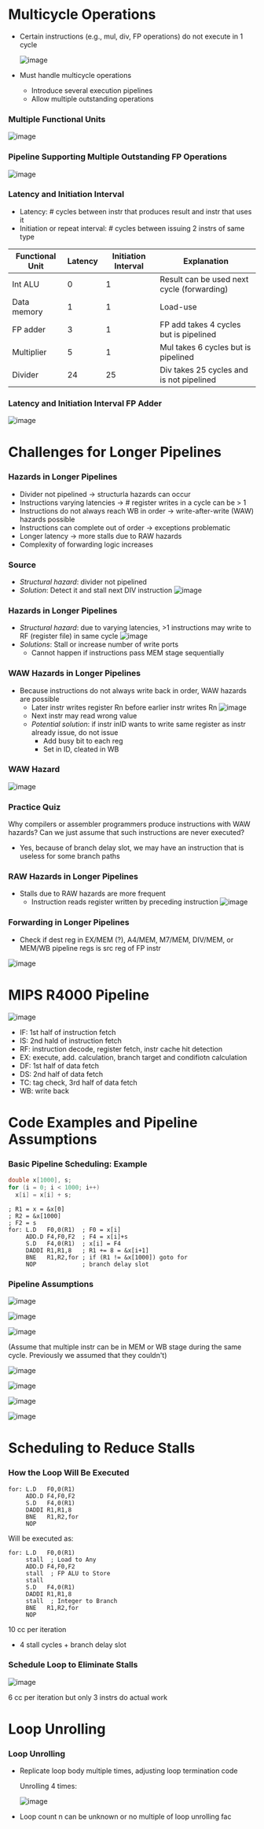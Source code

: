 # Multicycle Operations
- Certain instructions (e.g., mul, div, FP operations) do not execute in 1 cycle
  
  ![image](https://github.com/coolnikitav/coding-lessons/assets/30304422/47a3ee0d-28d0-4d61-aacb-f663d5fc8e7c)
- Must handle multicycle operations
  - Introduce several execution pipelines
  - Allow multiple outstanding operations
### Multiple Functional Units
![image](https://github.com/coolnikitav/coding-lessons/assets/30304422/d8d2ace7-3da0-4108-b86a-1dd0e18b82fe)

### Pipeline Supporting Multiple Outstanding FP Operations
![image](https://github.com/coolnikitav/coding-lessons/assets/30304422/ba3bc853-2270-419c-911e-990e037105d4)

### Latency and Initiation Interval
- Latency: # cycles between instr that produces result and instr that uses it
- Initiation or repeat interval: # cycles between issuing 2 instrs of same type
  
Functional Unit | Latency | Initiation Interval | Explanation
--- | --- | --- | ---
Int ALU | 0 | 1 | Result can be used next cycle (forwarding)
Data memory | 1 | 1 | Load-use
FP adder | 3 | 1 | FP add takes 4 cycles but is pipelined
Multiplier | 5 | 1 | Mul takes 6 cycles but is pipelined
Divider | 24 | 25 | Div takes 25 cycles and is not pipelined

### Latency and Initiation Interval FP Adder
![image](https://github.com/coolnikitav/coding-lessons/assets/30304422/4a2a01c4-7b01-46ff-bde4-b324cb468373)

# Challenges for Longer Pipelines
### Hazards in Longer Pipelines
- Divider not pipelined -> structurla hazards can occur
- Instructions varying latencies -> # register writes in a cycle can be > 1
- Instructions do not always reach WB in order -> write-after-write (WAW) hazards possible
- Instructions can complete out of order -> exceptions problematic
- Longer latency -> more stalls due to RAW hazards
- Complexity of forwarding logic increases

### Source
- *Structural hazard*: divider not pipelined
- *Solution*: Detect it and stall next DIV instruction
  ![image](https://github.com/coolnikitav/coding-lessons/assets/30304422/f8a87a6b-3034-486a-bb50-8236a11076c9)

### Hazards in Longer Pipelines
- *Structural hazard*: due to varying latencies, >1 instructions may write to RF (register file) in same cycle
  ![image](https://github.com/coolnikitav/coding-lessons/assets/30304422/635093f4-f05f-4d21-ae63-7051ca1db4ec)
- *Solutions*: Stall or increase number of write ports
  - Cannot happen if instructions pass MEM stage sequentially

### WAW Hazards in Longer Pipelines
- Because instructions do not always write back in order, WAW hazards are possible
  - Later instr writes register Rn before earlier instr writes Rn
  ![image](https://github.com/coolnikitav/coding-lessons/assets/30304422/2dc077af-164e-47dc-b44d-79dfdc122e5d)
  - Next instr may read wrong value
  - *Potential solution*: if instr inID wants to write same register as instr already issue, do not issue
     - Add busy bit to each reg
     - Set in ID, cleated in WB
   
### WAW Hazard
![image](https://github.com/coolnikitav/coding-lessons/assets/30304422/8ce5b5c7-fb5c-4a01-bba9-22768b7459e7)

### Practice Quiz
Why compilers or assembler programmers produce instructions with WAW hazards? Can we just assume that such instructions are never executed?
- Yes, because of branch delay slot, we may have an instruction that is useless for some branch paths

### RAW Hazards in Longer Pipelines
- Stalls due to RAW hazards are more frequent
  - Instruction reads register written by preceding instruction
![image](https://github.com/coolnikitav/coding-lessons/assets/30304422/4eed5a27-d586-419a-b359-d1b8b98668f5)

### Forwarding in Longer Pipelines
- Check if dest reg in EX/MEM (?), A4/MEM, M7/MEM, DIV/MEM, or MEM/WB pipeline regs is src reg of FP instr

![image](https://github.com/coolnikitav/coding-lessons/assets/30304422/713f2edd-3b7f-40e2-bb55-7e8a66f12a09)

# MIPS R4000 Pipeline
![image](https://github.com/coolnikitav/coding-lessons/assets/30304422/cff8420c-0dbd-4e2f-8a9c-7c8a8f94fbc7)

- IF: 1st half of instruction fetch
- IS: 2nd hald of instruction fetch
- RF: instruction decode, register fetch, instr cache hit detection
- EX: execute, add. calculation, branch target and condifiotn calculation
- DF: 1st half of data fetch
- DS: 2nd half of data fetch
- TC: tag check, 3rd half of data fetch
- WB: write back

# Code Examples and Pipeline Assumptions
### Basic Pipeline Scheduling: Example
```C
double x[1000], s;
for (i = 0; i < 1000; i++)
  x[i] = x[i] + s;
```
```
; R1 = x = &x[0]
; R2 = &x[1000]
; F2 = s
for: L.D   F0,0(R1)  ; F0 = x[i]
     ADD.D F4,F0,F2  ; F4 = x[i]+s
     S.D   F4,0(R1)  ; x[i] = F4
     DADDI R1,R1,8   ; R1 += 8 = &x[i+1]
     BNE   R1,R2,for ; if (R1 != &x[1000]) goto for
     NOP             ; branch delay slot
```

### Pipeline Assumptions
![image](https://github.com/coolnikitav/coding-lessons/assets/30304422/2421a048-dfbd-4c5f-9871-12d5ed17e29f)

![image](https://github.com/coolnikitav/coding-lessons/assets/30304422/d800eb70-7fda-4bc6-8a2d-354ee3aba176)

![image](https://github.com/coolnikitav/coding-lessons/assets/30304422/33558849-1681-4fc8-877d-8fb933963348)

(Assume that multiple instr can be in MEM or WB stage during the same cycle. Previously we assumed that they couldn't)

![image](https://github.com/coolnikitav/coding-lessons/assets/30304422/8563a328-33c9-4b8b-8db8-b04c882dc12d)

![image](https://github.com/coolnikitav/coding-lessons/assets/30304422/10dd7c2f-f42f-4e74-aa05-87c33ddf3196)

![image](https://github.com/coolnikitav/coding-lessons/assets/30304422/b263c961-f872-4300-b524-d7fd2901caa1)

![image](https://github.com/coolnikitav/coding-lessons/assets/30304422/c2fc65ce-cb23-4e32-af82-340074fea740)

# Scheduling to Reduce Stalls
### How the Loop Will Be Executed
```
for: L.D   F0,0(R1)  
     ADD.D F4,F0,F2  
     S.D   F4,0(R1)
     DADDI R1,R1,8  
     BNE   R1,R2,for 
     NOP            
```
Will be executed as:
```
for: L.D   F0,0(R1)
     stall  ; Load to Any
     ADD.D F4,F0,F2
     stall  ; FP ALU to Store
     stall
     S.D   F4,0(R1)
     DADDI R1,R1,8
     stall  ; Integer to Branch
     BNE   R1,R2,for 
     NOP            
```
10 cc per iteration
- 4 stall cycles + branch delay slot

### Schedule Loop to Eliminate Stalls
![image](https://github.com/coolnikitav/coding-lessons/assets/30304422/efdcbe66-0fef-4245-b381-57733d29c21d)

6 cc per iteration but only 3 instrs do actual work

# Loop Unrolling
### Loop Unrolling
- Replicate loop body multiple times, adjusting loop termination code
  
  Unrolling 4 times:

  ![image](https://github.com/coolnikitav/coding-lessons/assets/30304422/23cab0ed-e626-4c01-a77d-8a6e5cb39ef2)

- Loop count n can be unknown or no multiple of loop unrolling fac
